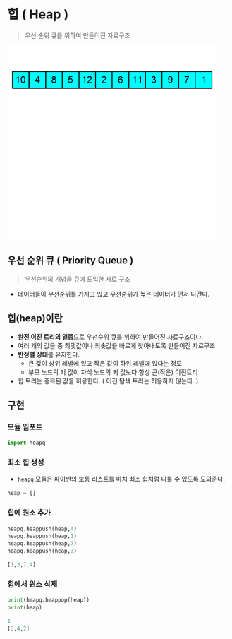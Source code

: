 # 힙 ( Heap )

> 우선 순위 큐를 위하여 만들어진 자료구조

![heap](../../images/heap.gif "heap")

## 우선 순위 큐 ( Priority Queue )

> 우선순위의 개념을 큐에 도입한 자료 구조

- 데이터들이 우선순위를 가지고 있고 우선순위가 높은 데이터가 먼저 나간다.

## 힙(heap)이란

- **완전 이진 트리의 일종**으로 우선순위 큐를 위하여 만들어진 자료구조이다.
- 여러 개의 값들 중 최댓값이나 최솟값을 빠르게 찾아내도록 만들어진 자료구조
- **반정렬 상태**를 유지한다.
  - 큰 값이 상위 레벨에 있고 작은 값이 하위 레벨에 있다는 정도
  - 부모 노드의 키 값이 자식 노드의 키 값보다 항상 큰(작은) 이진트리
- 힙 트리는 중복된 값을 허용한다. ( 이진 탐색 트리는 허용하지 않는다. )

## 구현

### 모듈 임포트

```python
import heapq
```

### 최소 힙 생성

- `heapq` 모듈은 파이썬의 보통 리스트를 마치 최소 힙처럼 다룰 수 있도록 도와준다.

```python
heap = []
```

### 힙에 원소 추가

```python
heapq.heappush(heap,4)
heapq.heappush(heap,1)
heapq.heappush(heap,7)
heapq.heappush(heap,3)
```

```python
[1,3,7,4]
```

### 힘에서 원소 삭제

```python
print(heapq.heappop(heap))
print(heap)
```

```python
1
[3,4,7]
```
